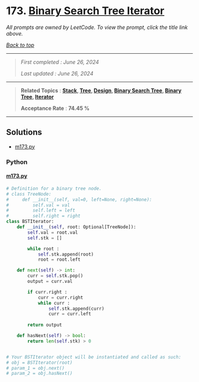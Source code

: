 # 173. [Binary Search Tree Iterator](<https://leetcode.com/problems/binary-search-tree-iterator>)

*All prompts are owned by LeetCode. To view the prompt, click the title link above.*

*[Back to top](<../README.md>)*

------

> *First completed : June 26, 2024*
>
> *Last updated : June 26, 2024*

------

> **Related Topics** : **[Stack](<by_topic/Stack.md>), [Tree](<by_topic/Tree.md>), [Design](<by_topic/Design.md>), [Binary Search Tree](<by_topic/Binary Search Tree.md>), [Binary Tree](<by_topic/Binary Tree.md>), [Iterator](<by_topic/Iterator.md>)**
>
> **Acceptance Rate** : **74.45 %**

------

## Solutions

- [m173.py](<../my-submissions/m173.py>)
### Python
#### [m173.py](<../my-submissions/m173.py>)
```Python
# Definition for a binary tree node.
# class TreeNode:
#     def __init__(self, val=0, left=None, right=None):
#         self.val = val
#         self.left = left
#         self.right = right
class BSTIterator:
    def __init__(self, root: Optional[TreeNode]):
        self.val = root.val
        self.stk = []

        while root :
            self.stk.append(root)
            root = root.left

    def next(self) -> int:
        curr = self.stk.pop()
        output = curr.val

        if curr.right :
            curr = curr.right
            while curr :
                self.stk.append(curr)
                curr = curr.left
        
        return output

    def hasNext(self) -> bool:
        return len(self.stk) > 0


# Your BSTIterator object will be instantiated and called as such:
# obj = BSTIterator(root)
# param_1 = obj.next()
# param_2 = obj.hasNext()
```

